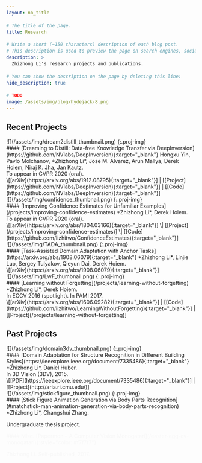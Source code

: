 ```yaml
---
layout: no_title

# The title of the page.
title: Research

# Write a short (~150 characters) description of each blog post.
# This description is used to preview the page on search engines, social media, etc.
description: >
  Zhizhong Li's research projects and publications.

# You can show the description on the page by deleting this line:
hide_description: true

# TODO
image: /assets/img/blog/hydejack-8.png
---
```


## Recent Projects

<div>
<div class='proj-fig' markdown="1">
![](/assets/img/dream2distill_thumbnail.png)
{:.proj-img}
</div>
<div class='proj-mid'></div>
<div class='proj-txt' markdown="1">
#### [Dreaming to Distill: Data-free Knowledge Transfer via DeepInversion](https://github.com/NVlabs/DeepInversion){:target="_blank"}
Hongxu Yin, Pavlo Molchanov, *Zhizhong Li*, Jose M. Alvarez, Arun Mallya, Derek Hoiem, Niraj K. Jha, Jan Kautz.
<br>
To appear in CVPR 2020 (oral).
<br>
\[[arXiv](https://arxiv.org/abs/1912.08795){:target="_blank"}] | [[Project](https://github.com/NVlabs/DeepInversion){:target="_blank"}] | [[Code](https://github.com/NVlabs/DeepInversion){:target="_blank"}]
</div>
</div>



<div>
<div class='proj-fig' markdown="1">
![](/assets/img/confidence_thumbnail.png)
{:.proj-img}
</div>
<div class='proj-mid'></div>
<div class='proj-txt' markdown="1">
#### [Improving Confidence Estimates for Unfamiliar Examples](/projects/improving-confidence-estimates)
*Zhizhong Li*, Derek Hoiem.
<br>
To appear in CVPR 2020 (oral).
<br>
\[[arXiv](https://arxiv.org/abs/1804.03166){:target="_blank"}] \| [[Project](/projects/improving-confidence-estimates)] \| [[Code](https://github.com/lizhitwo/ConfidenceEstimates){:target="_blank"}]
</div>
</div>



<div>
<div class='proj-fig' markdown="1">
![](/assets/img/TADA_thumbnail.png)
{:.proj-img}
</div>
<div class='proj-mid'></div>
<div class='proj-txt' markdown="1">
#### [Task-Assisted Domain Adaptation with Anchor Tasks](https://arxiv.org/abs/1908.06079){:target="_blank"}
*Zhizhong Li*, Linjie Luo, Sergey Tulyakov, Qieyun Dai, Derek Hoiem.
<br>
\[[arXiv](https://arxiv.org/abs/1908.06079){:target="_blank"}]
</div>
</div>



<div>
<div class='proj-fig' markdown="1">
![](/assets/img/LwF_thumbnail.png)
{:.proj-img}
</div>
<div class='proj-mid'></div>
<div class='proj-txt' markdown="1">
#### [Learning without Forgetting](/projects/learning-without-forgetting)
*Zhizhong Li*, Derek Hoiem.
<br>
In ECCV 2016 (spotlight). In PAMI 2017.
<br>
\[[arXiv](https://arxiv.org/abs/1606.09282){:target="_blank"}] | [[Code](https://github.com/lizhitwo/LearningWithoutForgetting){:target="_blank"}] | [[Project](/projects/learning-without-forgetting)]
</div>
</div>


## Past Projects

<div>
<div class='proj-fig' markdown="1">
![](/assets/img/domain3dv_thumbnail.png)
{:.proj-img}
</div>
<div class='proj-mid'></div>
<div class='proj-txt' markdown="1">
#### [Domain Adaptation for Structure Recognition in Different Building Styles](https://ieeexplore.ieee.org/document/7335486){:target="_blank"}
*Zhizhong Li*, Daniel Huber.
<br>
In 3D Vision (3DV), 2015.
<br>
\[[PDF](https://ieeexplore.ieee.org/document/7335486){:target="_blank"}] | [[Project](http://aria.ri.cmu.edu/)]
</div>
</div>



<div>
<div class='proj-fig' markdown="1">
![](/assets/img/stickfigure_thumbnail.png)
{:.proj-img}
</div>
<div class='proj-mid'></div>
<div class='proj-txt' markdown="1">
#### [Stick Figure Animation Generation via Body Parts Recognition](#matchstick-man-animation-generation-via-body-parts-recognition)
*Zhizhong Li*, Changshui Zhang.

Undergraduate thesis project.
</div>
</div>


<div style="color: #f7f7f7;" markdown="1">
#### Misc.
[Papermon – A Computer Vision Monogatari](/easter-egg-cv-monogatari){:style="color: #f7f7f7"}

Zhizhong Li. Self-published, 2017.
</div>
